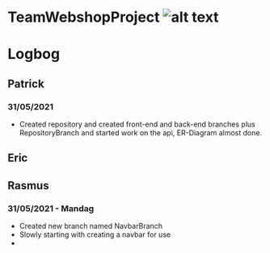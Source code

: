 # TeamWebshopProject ![alt text](https://www.google.com/url?sa=i&url=https%3A%2F%2Fwww.deviantart.com%2Fhauntedaccount%2Fart%2FUltra-Rare-Pepe-for-Sale-543559665&psig=AOvVaw02gxKbAH_WjxwLyBm_XoyC&ust=1622542111679000&source=images&cd=vfe&ved=0CAIQjRxqFwoTCPjRnsPW8_ACFQAAAAAdAAAAABAD "Logo Title Text 1")

# Logbog
## Patrick
### 31/05/2021
- Created repository and created front-end and back-end branches plus RepositoryBranch and started work on the api, ER-Diagram almost done.

## Eric

## Rasmus
### 31/05/2021 - Mandag
<ul>
	<li>Created new branch named NavbarBranch</li>
	<li>Slowly starting with creating a navbar for use</li>
	<li></li>
</ul>
